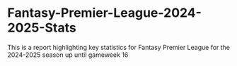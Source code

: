 # Fantasy-Premier-League-2024-2025-Stats
This is a report highlighting key statistics for Fantasy Premier League for the 2024-2025 season up until gameweek 16
